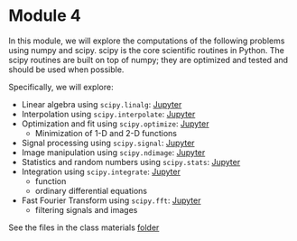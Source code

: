 # Module 4

In this module, we will explore the computations of the following problems using numpy and scipy.
scipy is the core scientific routines in Python.
The scipy routines are built on top of numpy; they are optimized and tested and should be used when possible.

Specifically, we will explore:

- Linear algebra using `scipy.linalg`: [Jupyter](linalg.ipynb)
- Interpolation using `scipy.interpolate`: [Jupyter](interpolate.ipynb)
- Optimization and fit using `scipy.optimize`: [Jupyter](optim.ipynb)
    - Minimization of 1-D and 2-D functions 
- Signal processing using `scipy.signal`: [Jupyter](signal.ipynb)
- Image manipulation using `scipy.ndimage`: [Jupyter](image.ipynb)
- Statistics and random numbers using `scipy.stats`: [Jupyter](stats.ipynb)
- Integration using `scipy.integrate`: [Jupyter](integrate.ipynb)
    - function 
    - ordinary differential equations
- Fast Fourier Transform using `scipy.fft`: [Jupyter](fft.ipynb)
    - filtering signals and images


See the files in the class materials [folder](../../../../tree/master/src/04)
